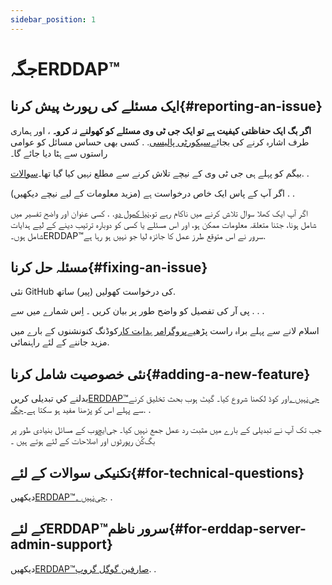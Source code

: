 ```yaml
---
sidebar_position: 1
---
```


# جگہERDDAP™
## ایک مسئلے کی رپورٹ پیش کرنا{#reporting-an-issue} 
 **اگر بگ ایک حفاظتی کیفیت ہے تو ایک جی ٹی وی مسئلے کو کھولنے نہ کرو۔** ، اور ہماری طرف اشارہ کرنے کی بجائے[سیکورٹی پالیسی](https://github.com/erddap/erddap?tab=security-ov-file). . کسی بھی حساس مسائل کو عوامی راستوں سے ہٹا دیا جائے گا۔

بیگم کو پہلے ہی جی ٹی وی کے نیچے تلاش کرنے سے مطلع نہیں کیا گیا تھا۔[سوالات](https://github.com/ERDDAP/erddap/issues). .

اگر آپ کے پاس ایک خاص درخواست ہے (مزید معلومات کے لیے نیچے دیکھیں) . .

اگر آپ ایک کھلا سوال تلاش کرنے میں ناکام رہے تو،[نیا کھول دو](https://github.com/ERDDAP/erddap/issues/new). . کسی عنوان اور واضح تفسیر میں شامل ہونا، جتنا متعلقہ معلومات ممکن ہو، اور اس مسئلے یا کسی کو دوبارہ ترتیب دینے کے لیے ہدایات شامل ہوں۔ERDDAP™سرور نے اس متوقع طرز عمل کا جائزہ لیا جو نہیں ہو رہا ہے.
## مسئلہ حل کرنا{#fixing-an-issue} 
نئی GitHub کی درخواست کھولیں (پیر) ساتھ.

پی آر کی تفصیل کو واضح طور پر بیان کریں ۔ اِس شمارے میں سے . . .

اسلام لانے سے پہلے براہ راست پڑھیے[پروگرامر ہدایت کار](/docs/contributing/programmer-guide)کوڈنگ کنونشنوں کے بارے میں مزید جاننے کے لئے راہنمائی.
## نئی خصوصیت شامل کرنا{#adding-a-new-feature} 
بدلنے کي تبدیلی کريں[ERDDAP™جی‌نہیں ۔](https://github.com/ERDDAP/erddap/discussions)اور کوڈ لکھنا شروع کیا۔ گیٹ ہوب بحث تخلیق کرنے سے پہلے اس کو پڑھنا مفید ہو سکتا ہے۔[جگہ](https://github.com/ERDDAP/erddap/discussions/93#discussion-4920427). .

جب تک آپ نے تبدیلی کے بارے میں مثبت رد عمل جمع نہیں کیا۔ جی‌ایچ‌وب کے مسائل بنیادی طور پر بگ‌کُن رپورٹوں اور اصلاحات کے لئے ہوتے ہیں ۔
## تکنیکی سوالات کے لئے{#for-technical-questions} 
دیکھیں[ERDDAP™جی‌نہیں ۔](https://github.com/ERDDAP/erddap/discussions). .
## کے لئےERDDAP™سرور ناظم{#for-erddap-server-admin-support} 
دیکھیں[ERDDAP™صارفین گوگل گروپ](https://groups.google.com/g/erddap). .
